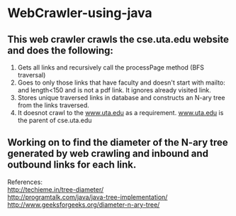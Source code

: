 # WebCrawler-using-java

## This web crawler crawls the cse.uta.edu website and does the following:  
1. Gets all links and recursively call the processPage method (BFS traversal)
2. Goes to only those links that have faculty and doesn't start with mailto: and length<150 and is not a pdf link. It ignores already visited link. 
3. Stores unique traversed links in database and constructs an N-ary tree from the links traversed.  
4. It doesnot crawl to the www.uta.edu as a requirement. www.uta.edu is the parent of cse.uta.edu

## Working on to find the diameter of the N-ary tree generated by web crawling and inbound and outbound links for each link.  

 References:   
 http://techieme.in/tree-diameter/  
 http://programtalk.com/java/java-tree-implementation/
 http://www.geeksforgeeks.org/diameter-n-ary-tree/
